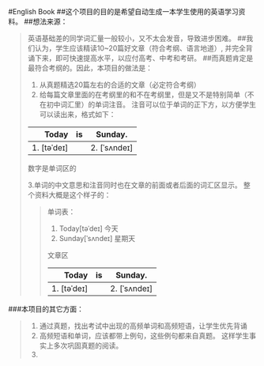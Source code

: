 #English Book
##这个项目的目的是希望自动生成一本学生使用的英语学习资料。
##想法来源：
> 英语基础差的同学词汇量一般较小，又不太会发音，导致进步困难。
##我们认为，学生应该精读10~20篇好文章（符合考纲、语言地道）, 并完全背诵下来，即可快速提高水平，以应付高考、中考和考研。
##而真题肯定是最符合考纲的。因此，本项目的做法是：
> 1. 从真题精选20篇左右的合适的文章（必定符合考纲）
> 2. 给每篇文章里面的在考纲里的和不在考纲里，但是又不是特别简单（不在初中词汇里）的单词注音。
>注音可以位于单词的正下方，以方便学生可以读出来，格式如下：
>
> | Today       | is   |  Sunday.  |
> | -----:   | -----:  | :----:  |
> |1. [təˈdeɪ] |  |2. [ˈsʌndeɪ] |
>数字是单词区的
> 
>3.单词的中文意思和注音同时也在文章的前面或者后面的词汇区显示。
>整个资料大概是这个样子的：
>>单词表：
>> 1. Today[təˈdeɪ] 今天
>> 2. Sunday[ˈsʌndeɪ] 星期天
>>
>>文章区
>>
> >| Today       | is   |  Sunday.  |
> >| -----:   | -----:  | :----:  |
> >|1. [təˈdeɪ] |  |2. [ˈsʌndeɪ] |
###本项目的其它方面：
> 1. 通过真题，找出考试中出现的高频单词和高频短语，让学生优先背诵
> 2. 高频短语和单词，应该都带上例句，这些例句都来自真题。
>这样学生事实上多次巩固真题的阅读。
>3. 